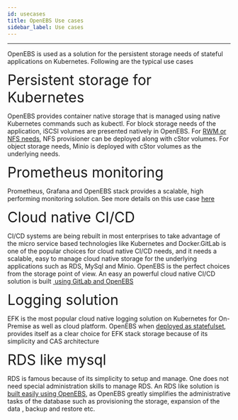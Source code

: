 ```yaml
---
id: usecases
title: OpenEBS Use cases
sidebar_label: Use cases
---
```

------

OpenEBS is used as a solution for the persistent storage needs of stateful applications on Kubernetes. Following are the typical use cases



<font size="6">Persistent storage for Kubernetes</font>

OpenEBS provides container native storage that is managed using native Kubernetes commands such as kubectl. For block storage needs of the application, iSCSI volumes are presented natively in OpenEBS. For <a href="/docs/next/rwm.html" target="_blank">RWM or NFS needs</a>, NFS provisioner can be deployed along with cStor volumes. For object storage needs, Minio is deployed with cStor volumes as the underlying needs. 

<font size="6">Prometheus monitoring</font>

Prometheus, Grafana and OpenEBS stack provides a scalable, high performing monitoring solution. See more details on this use case <a href="/docs/next/prometheus.html" target="_blank">here</a>

<font size="6">Cloud native CI/CD</font>

CI/CD systems are being rebuilt in most enterprises to take advantage of the micro service based technologies like Kubernetes and Docker.GitLab is one of the popular choices for cloud native CI/CD needs, and it needs a scalable, easy to manage cloud native storage for the underlying applications such as RDS, MySql and Minio. OpenEBS is the perfect choices from the storage point of view.  An easy an powerful cloud native CI/CD solution is built <a href="/docs/next/gitlab.html" target="_blank"> using GitLab and OpenEBS</a>

<font size="6">Logging solution</font>

EFK is the most popular cloud native logging solution on Kubernetes for On-Premise as well as cloud platform. OpenEBS when <a href="/docs/next/elasticsearch.html" target="_blank">deployed as statefulset</a>, provides itself as a clear choice for EFK stack storage because of its simplicity and CAS architecture

<font size="6">RDS like mysql</font>

RDS is famous because of its simplicity to setup and manage. One does not need special administration skills to manage RDS. An RDS like solution is <a href="/docs/next/mysql.html" target="_blank">built easily using OpenEBS</a>, as OpenEBS greatly simplifies the administrative tasks of the database such as provisioning the storage, expansion of the data , backup and restore etc. 



<!-- Hotjar Tracking Code for https://docs.openebs.io -->
<script>
   (function(h,o,t,j,a,r){
       h.hj=h.hj||function(){(h.hj.q=h.hj.q||[]).push(arguments)};
       h._hjSettings={hjid:785693,hjsv:6};
       a=o.getElementsByTagName('head')[0];
       r=o.createElement('script');r.async=1;
       r.src=t+h._hjSettings.hjid+j+h._hjSettings.hjsv;
       a.appendChild(r);
   })(window,document,'https://static.hotjar.com/c/hotjar-','.js?sv=');
</script>


<!-- Global site tag (gtag.js) - Google Analytics -->
<script async src="https://www.googletagmanager.com/gtag/js?id=UA-92076314-12"></script>
<script>
  window.dataLayer = window.dataLayer || [];
  function gtag(){dataLayer.push(arguments);}
  gtag('js', new Date());

  gtag('config', 'UA-92076314-12');
</script>
